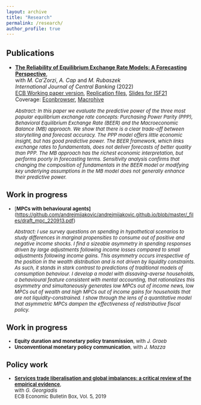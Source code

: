 ```yaml
---
layout: archive
title: "Research"
permalink: /research/
author_profile: true
---
```



## Publications
- [**The Reliability of Equilibrium Exchange Rate Models: A Forecasting Perspective**](https://www.ijcb.org/journal/ijcb22q3a6.pdf),   
with *M. Ca’Zorzi*, *A. Cap* and *M. Rubaszek*   
*International Journal of Central Banking* (2022)     
  [ECB Working paper version](https://www.ecb.europa.eu/pub/pdf/scpwps/ecb.wp2358~4382d88430.en.pdf), 
  [Replication files](https://web.sgh.waw.pl/~mrubas/Publications/MatlabReplicationCodesEER.zip), 
  [Slides for ISF21](https://github.com/andrejmijakovic/andrejmijakovic.github.io/blob/master/_files/slides_ISF21.pdf)   
  Coverage: [Econbrowser](http://econbrowser.com/archives/2020/02/guest-contribution-the-predictive-power-of-equilibrium-exchange-rates), [Macrohive](https://macrohive.com/deep-dives/which-fx-valuation-models-work-best/)

    <font size="2"><em> Abstract: In this paper we evaluate the predictive power of the three most popular equilibrium exchange rate concepts: Purchasing Power Parity (PPP), Behavioral Equilibrium Exchange Rate (BEER) and the Macroeconomic Balance (MB) approach. We show that there is a clear trade-off between storytelling and forecast accuracy. The PPP model offers little economic insight, but has good predictive power. The BEER framework, which links exchange rates to fundamentals, does not deliver forecasts of better quality than PPP. The MB approach has the richest economic interpretation, but performs poorly in forecasting terms. Sensitivity analysis confirms that changing the composition of fundamentals in the BEER model or modifying key underlying assumptions in the MB model does not generally enhance their predictive power.</em><font>

## Work in progress
- [**MPCs with behavioural agents]**(https://github.com/andrejmijakovic/andrejmijakovic.github.io/blob/master/_files/draft_mpc_220913.pdf)

    <font size="2"><em> Abstract: I use survey questions on spending in hypothetical scenarios to study differences in marginal propensities to consume out of positive and negative income shocks. I find a sizeable asymmetry in spending responses driven by large adjustments following income losses compared to small adjustments following income gains. This asymmetry occurs irrespective of the position in the wealth distribution and is not driven by liquidity constraints. As such, it stands in stark contrast to predictions of traditional models of consumption behaviour. I develop a model with dissaving-averse households, a behavioural feature consistent with mental accounting, that rationalizes this asymmetry and simultaneously generates low MPCs out of income news, low MPCs out of wealth and high MPCs out of income gains for households that are not liquidity-constrained. I show through the lens of a quantitative model that asymmetric MPCs dampen the effectiveness of redistributive fiscal policy.</em><font>

## Work in progress
- **Equity duration and monetary policy transmission**, with *J. Graeb*
- **Unconventional monetary policy communication**, with *J. Mazza*

## Policy work
- [**Services trade liberalisation and global imbalances: a critical review of the empirical evidence**](https://www.ecb.europa.eu/pub/economic-bulletin/focus/2019/html/ecb.ebbox201905_02~84aa884ddf.en.html),  
 with *G. Georgiadis*  
  ECB Economic Bulletin Box, Vol. 5, 2019    